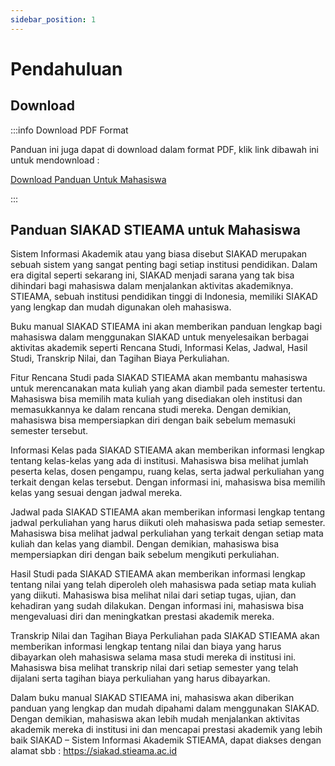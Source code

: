 ```yaml
---
sidebar_position: 1
---
```


# Pendahuluan

## Download

:::info Download PDF Format

Panduan ini juga dapat di download dalam format PDF, klik link dibawah ini untuk mendownload :

[Download Panduan Untuk Mahasiswa](./assets/buku-manual-mahasiswa-siakad-stieama.pdf)

:::

## Panduan SIAKAD STIEAMA untuk Mahasiswa

Sistem Informasi Akademik atau yang biasa disebut SIAKAD merupakan sebuah sistem yang sangat penting bagi setiap institusi pendidikan. Dalam era digital seperti sekarang ini, SIAKAD menjadi sarana yang tak bisa dihindari bagi mahasiswa dalam menjalankan aktivitas akademiknya. STIEAMA, sebuah institusi pendidikan tinggi di Indonesia, memiliki SIAKAD yang lengkap dan mudah digunakan oleh mahasiswa.

Buku manual SIAKAD STIEAMA ini akan memberikan panduan lengkap bagi mahasiswa dalam menggunakan SIAKAD untuk menyelesaikan berbagai aktivitas akademik seperti Rencana Studi, Informasi Kelas, Jadwal, Hasil Studi, Transkrip Nilai, dan Tagihan Biaya Perkuliahan.

Fitur Rencana Studi pada SIAKAD STIEAMA akan membantu mahasiswa untuk merencanakan mata kuliah yang akan diambil pada semester tertentu. Mahasiswa bisa memilih mata kuliah yang disediakan oleh institusi dan memasukkannya ke dalam rencana studi mereka. Dengan demikian, mahasiswa bisa mempersiapkan diri dengan baik sebelum memasuki semester tersebut.

Informasi Kelas pada SIAKAD STIEAMA akan memberikan informasi lengkap tentang kelas-kelas yang ada di institusi. Mahasiswa bisa melihat jumlah peserta kelas, dosen pengampu, ruang kelas, serta jadwal perkuliahan yang terkait dengan kelas tersebut. Dengan informasi ini, mahasiswa bisa memilih kelas yang sesuai dengan jadwal mereka.

Jadwal pada SIAKAD STIEAMA akan memberikan informasi lengkap tentang jadwal perkuliahan yang harus diikuti oleh mahasiswa pada setiap semester. Mahasiswa bisa melihat jadwal perkuliahan yang terkait dengan setiap mata kuliah dan kelas yang diambil. Dengan demikian, mahasiswa bisa mempersiapkan diri dengan baik sebelum mengikuti perkuliahan.

Hasil Studi pada SIAKAD STIEAMA akan memberikan informasi lengkap tentang nilai yang telah diperoleh oleh mahasiswa pada setiap mata kuliah yang diikuti. Mahasiswa bisa melihat nilai dari setiap tugas, ujian, dan kehadiran yang sudah dilakukan. Dengan informasi ini, mahasiswa bisa mengevaluasi diri dan meningkatkan prestasi akademik mereka.

Transkrip Nilai dan Tagihan Biaya Perkuliahan pada SIAKAD STIEAMA akan memberikan informasi lengkap tentang nilai dan biaya yang harus dibayarkan oleh mahasiswa selama masa studi mereka di institusi ini. Mahasiswa bisa melihat transkrip nilai dari setiap semester yang telah dijalani serta tagihan biaya perkuliahan yang harus dibayarkan.

Dalam buku manual SIAKAD STIEAMA ini, mahasiswa akan diberikan panduan yang lengkap dan mudah dipahami dalam menggunakan SIAKAD. Dengan demikian, mahasiswa akan lebih mudah menjalankan aktivitas akademik mereka di institusi ini dan mencapai prestasi akademik yang lebih baik
SIAKAD – Sistem Informasi Akademik STIEAMA, dapat diakses dengan alamat sbb :
https://siakad.stieama.ac.id
